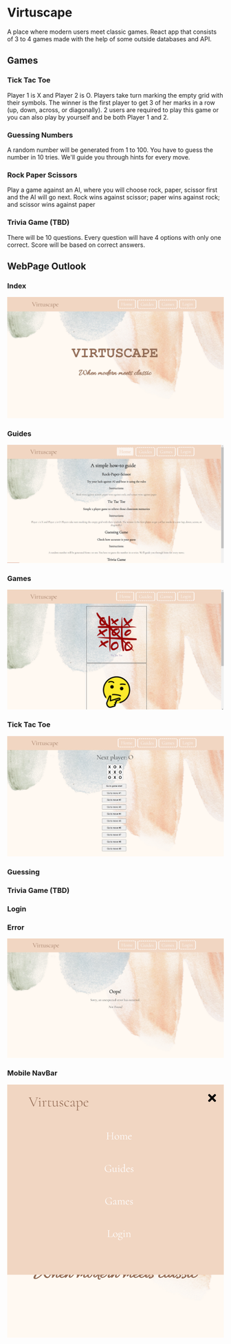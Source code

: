 # Virtuscape
A place where modern users meet classic games. React app that consists of 3 to 4 games made with the help of some outside databases and API.

## Games 

### Tick Tac Toe
Player 1 is X and Player 2 is O. Players take turn marking the empty grid with their symbols. The winner is the first player to get 3 of her marks in a row (up, down, across, or diagonally). 2 users are required to play this game or you can also play by yourself and be both Player 1 and 2.

### Guessing Numbers
A random number will be generated from 1 to 100. You have to guess the number in 10 tries. We'll guide you through hints for every move.

### Rock Paper Scissors
Play a game against an AI, where you will choose rock, paper, scissor first and the AI will go next. Rock wins against scissor; paper wins against rock; and scissor wins against paper

### Trivia Game (TBD)
There will be 10 questions. Every question will have 4 options with only one correct. Score will be based on correct answers.

## WebPage Outlook

### Index
![Home Page of the Virtuscape React App](Home.png)

### Guides
![Guide Page of the Virtuscape React App](Guide.png)

### Games
![Games Page of the Virtuscape React App](Games.png)

### Tick Tac Toe
![Tick Tac Toe Page of the Virtuscape React App](TickTacToe.png)

### Guessing

### Trivia Game (TBD)

### Login

### Error
![Error Page of the Virtuscape React App](Error.png)

### Mobile NavBar
![Image of the Mobile Navbar of the Virtuscape React App](MobileNav.png)

